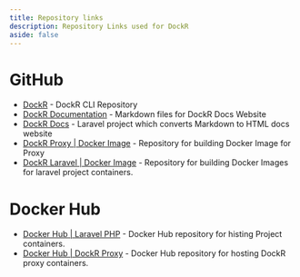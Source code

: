 ```yaml
---
title: Repository links
description: Repository Links used for DockR
aside: false
---
```


# GitHub

- <a href="https://github.com/sharanvelu/dockr" target="_blank">DockR</a> - DockR CLI Repository
- <a href="https://github.com/sharanvelu/dockr-documentation" target="_blank">DockR Documentation</a> - Markdown files for DockR Docs Website
- <a href="https://github.com/sharanvelu/dockr-docs" target="_blank">DockR Docs</a> - Laravel project which converts Markdown to HTML docs website
- <a href="https://github.com/sharanvelu/dockr-proxy" target="_blank">DockR Proxy | Docker Image</a> - Repository for building Docker Image for Proxy
- <a href="https://github.com/sharanvelu/dockr-laravel-php" target="_blank">DockR Laravel | Docker Image</a> - Repository for building Docker Images for laravel project containers.

# Docker Hub

- <a href="https://hub.docker.com/r/sharanvelu/laravel-php/tags" target="_blank">Docker Hub | Laravel PHP</a> - Docker Hub repository for histing Project containers.
- <a href="https://hub.docker.com/r/sharanvelu/dockr-proxy/tags" target="_blank">Docker Hub | DockR Proxy</a> - Docker Hub repository for hosting DockR proxy containers.
